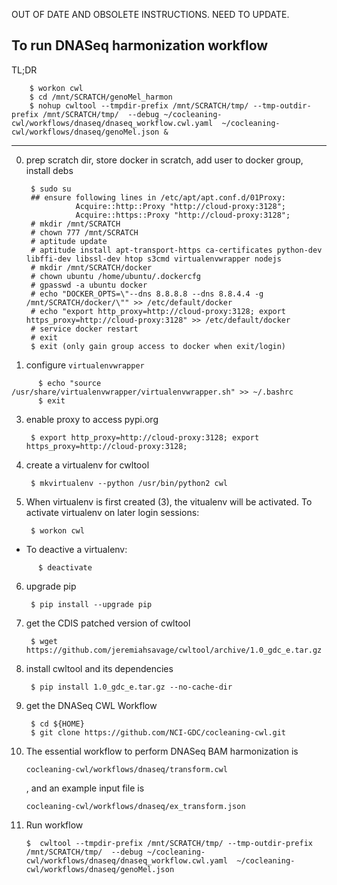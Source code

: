 OUT OF DATE AND OBSOLETE INSTRUCTIONS. NEED TO UPDATE.

To run DNASeq harmonization workflow
------------------------------------
TL;DR

        $ workon cwl
        $ cd /mnt/SCRATCH/genoMel_harmon
        $ nohup cwltool --tmpdir-prefix /mnt/SCRATCH/tmp/ --tmp-outdir-prefix /mnt/SCRATCH/tmp/  --debug ~/cocleaning-cwl/workflows/dnaseq/dnaseq_workflow.cwl.yaml  ~/cocleaning-cwl/workflows/dnaseq/genoMel.json &

---
0. prep scratch dir, store docker in scratch, add user to docker group, install debs

        $ sudo su
        ## ensure following lines in /etc/apt/apt.conf.d/01Proxy:
                  Acquire::http::Proxy "http://cloud-proxy:3128";
                  Acquire::https::Proxy "http://cloud-proxy:3128";
        # mkdir /mnt/SCRATCH
        # chown 777 /mnt/SCRATCH
        # aptitude update
        # aptitude install apt-transport-https ca-certificates python-dev libffi-dev libssl-dev htop s3cmd virtualenvwrapper nodejs
        # mkdir /mnt/SCRATCH/docker
        # chown ubuntu /home/ubuntu/.dockercfg
        # gpasswd -a ubuntu docker
        # echo "DOCKER_OPTS=\"--dns 8.8.8.8 --dns 8.8.4.4 -g /mnt/SCRATCH/docker/\"" >> /etc/default/docker
        # echo "export http_proxy=http://cloud-proxy:3128; export https_proxy=http://cloud-proxy:3128" >> /etc/default/docker
        # service docker restart
        # exit
        $ exit (only gain group access to docker when exit/login)

2. configure `virtualenvwrapper`

  ```
        $ echo "source /usr/share/virtualenvwrapper/virtualenvwrapper.sh" >> ~/.bashrc
        $ exit
  ```

3. enable proxy to access pypi.org

        $ export http_proxy=http://cloud-proxy:3128; export https_proxy=http://cloud-proxy:3128;

4. create a virtualenv for cwltool

        $ mkvirtualenv --python /usr/bin/python2 cwl

5. When virtualenv is first created (3), the vitualenv will be activated. To activate virtualenv on later login sessions:

        $ workon cwl

  * To deactive a virtualenv:
  
  ```
        $ deactivate
  ```

6. upgrade pip

        $ pip install --upgrade pip

7. get the CDIS patched version of cwltool

        $ wget https://github.com/jeremiahsavage/cwltool/archive/1.0_gdc_e.tar.gz

8. install cwltool and its dependencies

        $ pip install 1.0_gdc_e.tar.gz --no-cache-dir

9. get the DNASeq CWL Workflow

        $ cd ${HOME}
        $ git clone https://github.com/NCI-GDC/cocleaning-cwl.git

10. The essential workflow to perform DNASeq BAM harmonization is

        cocleaning-cwl/workflows/dnaseq/transform.cwl
        
    , and an example input file is
    
        cocleaning-cwl/workflows/dnaseq/ex_transform.json

11. Run workflow

        $  cwltool --tmpdir-prefix /mnt/SCRATCH/tmp/ --tmp-outdir-prefix /mnt/SCRATCH/tmp/  --debug ~/cocleaning-cwl/workflows/dnaseq/dnaseq_workflow.cwl.yaml  ~/cocleaning-cwl/workflows/dnaseq/genoMel.json
